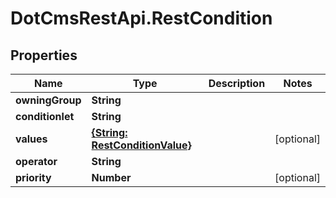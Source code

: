 # DotCmsRestApi.RestCondition

## Properties

Name | Type | Description | Notes
------------ | ------------- | ------------- | -------------
**owningGroup** | **String** |  | 
**conditionlet** | **String** |  | 
**values** | [**{String: RestConditionValue}**](RestConditionValue.md) |  | [optional] 
**operator** | **String** |  | 
**priority** | **Number** |  | [optional] 


